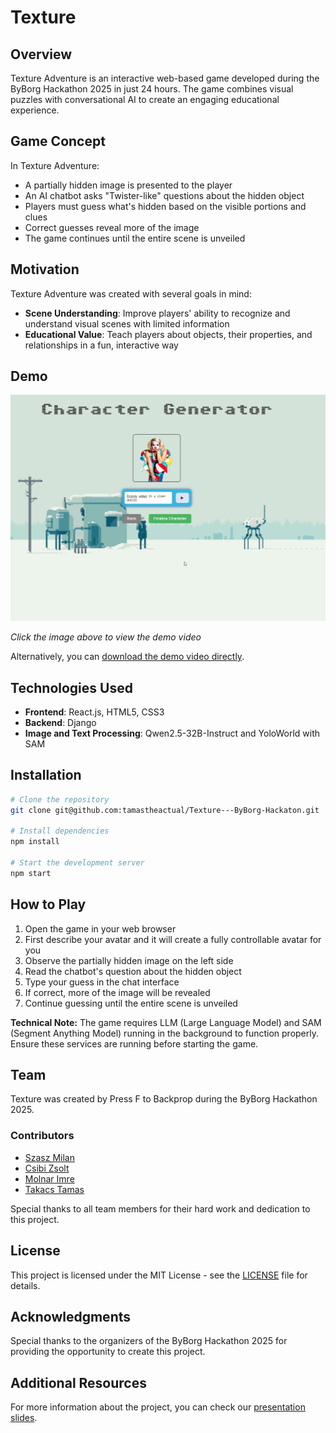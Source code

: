 # Texture 

## Overview

Texture Adventure is an interactive web-based game developed during the ByBorg Hackathon 2025 in just 24 hours. The game combines visual puzzles with conversational AI to create an engaging educational experience.

## Game Concept

In Texture Adventure:
- A partially hidden image is presented to the player
- An AI chatbot asks "Twister-like" questions about the hidden object
- Players must guess what's hidden based on the visible portions and clues
- Correct guesses reveal more of the image
- The game continues until the entire scene is unveiled

## Motivation

Texture Adventure was created with several goals in mind:
- **Scene Understanding**: Improve players' ability to recognize and understand visual scenes with limited information
- **Educational Value**: Teach players about objects, their properties, and relationships in a fun, interactive way

## Demo

[![Texture Demo Video](./media/thumbnails/texture-thumbnail.jpg)](./media/thumbnails/Texture-demo.mov)

*Click the image above to view the demo video*

Alternatively, you can [download the demo video directly](./media/thumbnails/Texture-demo.mov).

## Technologies Used

- **Frontend**: React.js, HTML5, CSS3
- **Backend**: Django
- **Image and Text Processing**: Qwen2.5-32B-Instruct and YoloWorld with SAM

## Installation

```bash
# Clone the repository
git clone git@github.com:tamastheactual/Texture---ByBorg-Hackaton.git

# Install dependencies
npm install

# Start the development server
npm start
```

## How to Play

1. Open the game in your web browser 
2. First describe your avatar and it will create a fully controllable avatar for you
3. Observe the partially hidden image on the left side
4. Read the chatbot's question about the hidden object
5. Type your guess in the chat interface
6. If correct, more of the image will be revealed
7. Continue guessing until the entire scene is unveiled

**Technical Note:** The game requires LLM (Large Language Model) and SAM (Segment Anything Model) running in the background to function properly. Ensure these services are running before starting the game.

## Team

Texture was created by Press F to Backprop during the ByBorg Hackathon 2025.

### Contributors

- [Szasz Milan](https://github.com/szaszmilan)
- [Csibi Zsolt](https://github.com/zsolt-csibi)
- [Molnar Imre](https://github.com/PercibalBuxus)
- [Takacs Tamas](https://github.com/tamastheactual)


Special thanks to all team members for their hard work and dedication to this project.

## License

This project is licensed under the MIT License - see the [LICENSE](LICENSE) file for details.

## Acknowledgments

Special thanks to the organizers of the ByBorg Hackathon 2025 for providing the opportunity to create this project.

## Additional Resources

For more information about the project, you can check our [presentation slides](./media/texture.pptx).
